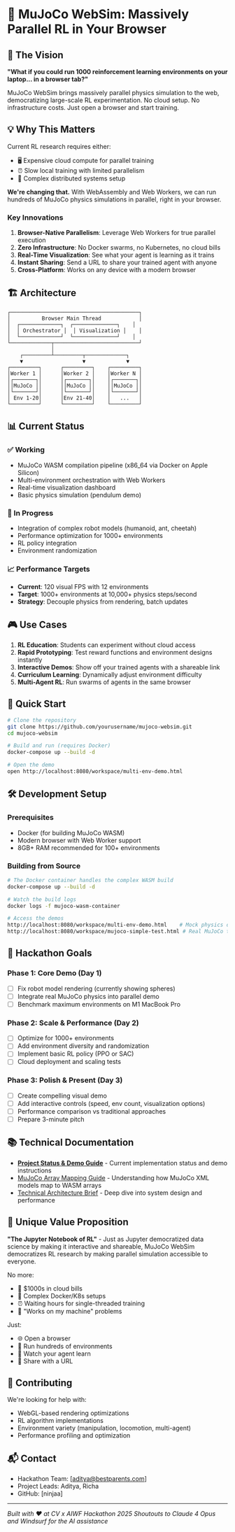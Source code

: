 # 🚀 MuJoCo WebSim: Massively Parallel RL in Your Browser

## 🎯 The Vision

**"What if you could run 1000 reinforcement learning environments on your laptop... in a browser tab?"**

MuJoCo WebSim brings massively parallel physics simulation to the web, democratizing large-scale RL experimentation. No cloud setup. No infrastructure costs. Just open a browser and start training.

## 💡 Why This Matters

Current RL research requires either:
- 🖥️ Expensive cloud compute for parallel training
- ⏰ Slow local training with limited parallelism  
- 🔧 Complex distributed systems setup

**We're changing that.** With WebAssembly and Web Workers, we can run hundreds of MuJoCo physics simulations in parallel, right in your browser.

### Key Innovations
1. **Browser-Native Parallelism**: Leverage Web Workers for true parallel execution
2. **Zero Infrastructure**: No Docker swarms, no Kubernetes, no cloud bills
3. **Real-Time Visualization**: See what your agent is learning as it trains
4. **Instant Sharing**: Send a URL to share your trained agent with anyone
5. **Cross-Platform**: Works on any device with a modern browser

## 🏗️ Architecture

```
┌─────────────────────────────────────────┐
│          Browser Main Thread            │
│  ┌─────────────┐  ┌──────────────┐    │
│  │ Orchestrator │  │ Visualization │    │
│  └─────────────┘  └──────────────┘    │
└─────────────┬───────────────────────────┘
              │
    ┌─────────┴─────────┬─────────────┐
    ▼                   ▼             ▼
┌─────────┐      ┌─────────┐    ┌─────────┐
│Worker 1 │      │Worker 2 │    │Worker N │
│┌───────┐│      │┌───────┐│    │┌───────┐│
││MuJoCo ││      ││MuJoCo ││    ││MuJoCo ││
│└───────┘│      │└───────┘│    │└───────┘│
│ Env 1-20│      │Env 21-40│    │   ...   │
└─────────┘      └─────────┘    └─────────┘
```

## 📊 Current Status

### ✅ Working
- MuJoCo WASM compilation pipeline (x86_64 via Docker on Apple Silicon)
- Multi-environment orchestration with Web Workers
- Real-time visualization dashboard
- Basic physics simulation (pendulum demo)

### 🚧 In Progress
- Integration of complex robot models (humanoid, ant, cheetah)
- Performance optimization for 1000+ environments
- RL policy integration
- Environment randomization

### 📈 Performance Targets
- **Current**: 120 visual FPS with 12 environments
- **Target**: 1000+ environments at 10,000+ physics steps/second
- **Strategy**: Decouple physics from rendering, batch updates

## 🎮 Use Cases

1. **RL Education**: Students can experiment without cloud access
2. **Rapid Prototyping**: Test reward functions and environment designs instantly
3. **Interactive Demos**: Show off your trained agents with a shareable link
4. **Curriculum Learning**: Dynamically adjust environment difficulty
5. **Multi-Agent RL**: Run swarms of agents in the same browser

## 🚀 Quick Start

```bash
# Clone the repository
git clone https://github.com/yourusername/mujoco-websim.git
cd mujoco-websim

# Build and run (requires Docker)
docker-compose up --build -d

# Open the demo
open http://localhost:8080/workspace/multi-env-demo.html
```

## 🛠️ Development Setup

### Prerequisites
- Docker (for building MuJoCo WASM)
- Modern browser with Web Worker support
- 8GB+ RAM recommended for 100+ environments

### Building from Source
```bash
# The Docker container handles the complex WASM build
docker-compose up --build -d

# Watch the build logs
docker logs -f mujoco-wasm-container

# Access the demos
http://localhost:8080/workspace/multi-env-demo.html    # Mock physics demo
http://localhost:8080/workspace/mujoco-simple-test.html # Real MuJoCo test
```

## 🎯 Hackathon Goals

### Phase 1: Core Demo (Day 1)
- [ ] Fix robot model rendering (currently showing spheres)
- [ ] Integrate real MuJoCo physics into parallel demo
- [ ] Benchmark maximum environments on M1 MacBook Pro

### Phase 2: Scale & Performance (Day 2)  
- [ ] Optimize for 1000+ environments
- [ ] Add environment diversity and randomization
- [ ] Implement basic RL policy (PPO or SAC)
- [ ] Cloud deployment and scaling tests

### Phase 3: Polish & Present (Day 3)
- [ ] Create compelling visual demo
- [ ] Add interactive controls (speed, env count, visualization options)
- [ ] Performance comparison vs traditional approaches
- [ ] Prepare 3-minute pitch

## 📚 Technical Documentation

- [**Project Status & Demo Guide**](./PROJECT-STATUS.md) - Current implementation status and demo instructions
- [MuJoCo Array Mapping Guide](./MUJOCO-ARRAY-MAPPING.md) - Understanding how MuJoCo XML models map to WASM arrays
- [Technical Architecture Brief](./TECHNICAL-BRIEF.md) - Deep dive into system design and performance

## 🌟 Unique Value Proposition

**"The Jupyter Notebook of RL"** - Just as Jupyter democratized data science by making it interactive and shareable, MuJoCo WebSim democratizes RL research by making parallel simulation accessible to everyone.

No more:
- 💸 $1000s in cloud bills
- 🔧 Complex Docker/K8s setups  
- ⏰ Waiting hours for single-threaded training
- 🚫 "Works on my machine" problems

Just:
- 🌐 Open a browser
- 🚀 Run hundreds of environments
- 👀 Watch your agent learn
- 🔗 Share with a URL

## 🤝 Contributing

We're looking for help with:
- WebGL-based rendering optimizations
- RL algorithm implementations
- Environment variety (manipulation, locomotion, multi-agent)
- Performance profiling and optimization

## 📬 Contact

- Hackathon Team: [aditya@bestparents.com]
- Project Leads: Aditya, Richa
- GitHub: [ninjaa]

---

*Built with ❤️ at CV x AIWF Hackathon 2025*
*Shoutouts to Claude 4 Opus and Windsurf for the AI assistance*
